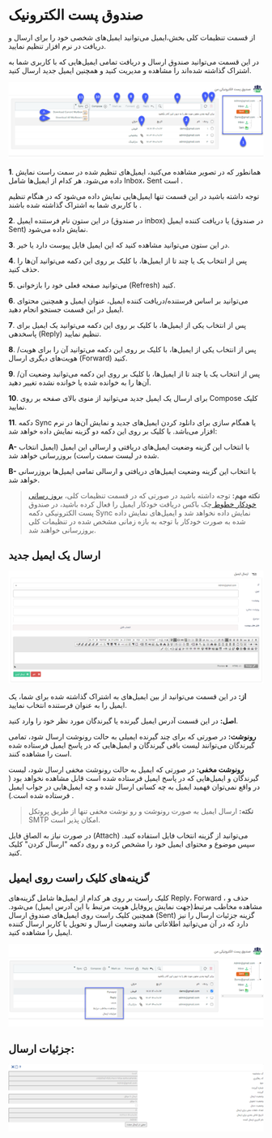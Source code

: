 # صندوق پست الکترونیک 

از قسمت تنظیمات کلی بخش،ایمیل می‌توانید ایمیل‌های شخصی خود را برای ارسال و دریافت در نرم افزار تنظیم نمایید.

در این قسمت می‌توانید صندوق ارسال و دریافت تمامی ‌ایمیل‌هایی که با کاربری شما به اشتراک گذاشته شده‌اند را مشاهده و مدیریت کنید و همچنین ایمیل جدید ارسال کنید.

![](MyEmails1.png)

**1**. همانطور که در تصویر مشاهده می‌کنید، ایمیل‌های تنظیم شده در سمت راست نمایش داده می‌شود. هر کدام از ایمیل‌ها شامل Inbox،  Sent است .

توجه داشته باشید در این قسمت تنها ایمیل‌هایی نمایش داده می‌شود که در هنگام تنظیم با کاربری شما به اشتراک گذاشته شده باشند .

**2**. در این ستون نام فرستنده ایمیل (در صندوق inbox) یا دریافت کننده ایمیل (در صندوق Sent) نمایش داده می‌شود. 

**3**. در این ستون می‌توانید مشاهده کنید که این ایمیل فایل پیوست دارد یا خیر.

**4**. پس از انتخاب یک یا چند تا از ایمیل‌ها، با کلیک بر روی این دکمه می‌توانید آن‌ها را حذف کنید.

**5**. می‌توانید صفحه فعلی خود را بازخوانی (Refresh) کنید.

**6**. می‌توانید بر اساس فرستنده/دریافت کننده ایمیل، عنوان ایمیل و همچنین محتوای ایمیل در این قسمت جستجو انجام دهید.

**7**. پس از انتخاب یکی از ایمیل‌ها، با کلیک بر روی این دکمه می‌توانید یک ایمیل برای پاسخدهی (Reply) تنظیم نمایید.

**8**. پس از انتخاب یکی از ایمیل‌ها، با کلیک بر روی این دکمه می‌توانید آن را برای هویت/هویت‌های دیگری ارسال (Forward) کنید.

**9**. پس از انتخاب یک یا چند تا از ایمیل‌ها، با کلیک بر روی این دکمه می‌توانید وضعیت آن/آن‌ها را به خوانده شده یا خوانده نشده تغییر دهید.

**10**. برای ارسال یک ایمیل جدید می‌توانید از منوی بالای صفحه بر روی Compose کلیک نمایید.

**11**. دکمه Sync یا همگام سازی برای دانلود کردن ایمیل‌های جدید و نمایش آن‌ها در نرم افزار می‌باشد. با کلیک بر روی این دکمه دو گزینه نمایش داده خواهد شد:

**A-** با انتخاب این گزینه وضعیت ایمیل‌های دریافتی و ارسالی این ایمیل (ایمیل انتخاب شده در لیست سمت راست) بروزرسانی خواهد شد.

**B-** با انتخاب این گزینه وضعیت ایمیل‌های دریافتی و ارسالی تمامی ‌ایمیل‌ها بروزرسانی خواهد شد.


> **نکته مهم:** توجه داشته باشید در صورتی که در قسمت تنظیمات کلی، [بروز رسانی خودکار خطوط ](https://github.com/1stco/PayamGostarDocs/blob/master/help%202.5.4/Settings/General-settings/Automatic-update-of-lines/Automatic-update-of-lines.md)چک باکس دریافت خودکار ایمیل را فعال کرده باشید، در صندوق پست الکترونیکی دکمه Sync نمایش داده نخواهد شد و ایمیل‌های نمایش داده شده به صورت خودکار با توجه به بازه زمانی مشخص شده در تنظیمات کلی بروزرسانی خواهند شد. 


## ارسال یک ایمیل جدید

![](MyEmails2.png)


**از:** در این قسمت می‌توانید از بین ایمیل‌های به اشتراک گذاشته شده برای شما، یک ایمیل را به عنوان فرستنده انتخاب نمایید.


**اصل:** در این قسمت آدرس ایمیل گیرنده یا گیرندگان مورد نظر خود را وارد کنید.

**رونوشت:** در صورتی که برای چند گیرنده ایمیلی به حالت رونوشت ارسال شود، تمامی گیرندگان می‌توانند لیست باقی گیرندگان و ایمیل‌هایی که در پاسخ ایمیل فرستاده شده است را مشاهده کنند.

**رونوشت مخفی:** در صورتی که ایمیل به حالت رونوشت مخفی ارسال شود، لیست گیرندگان و ایمیل‌هایی که در پاسخ ایمیل فرستاده شده است قابل مشاهده نخواهد بود ( در واقع نمی‌توان فهمید ایمیل به چه کسانی ارسال شده و چه ایمیل‌هایی در جواب ایمیل فرستاده شده است.) .


> **نکته:** ارسال ایمیل به صورت رونوشت و رو نوشت مخفی تنها از طریق پروتکل SMTP امکان پذیر است. 

 
در صورت نیاز به الصاق فایل (Attach) می‌توانید از گزینه انتخاب فایل استفاده کنید. سپس موضوع و محتوای ایمیل خود را مشخص کرده و روی دکمه "ارسال کردن" کلیک کنید.

## گزینه‌های کلیک راست روی ایمیل

  کلیک راست بر روی هر کدام از ایمیل‌ها شامل گزینه‌های Reply، Forward ، حذف و مشاهده مخاطب مرتبط(جهت نمایش پروفایل هویت مرتبط با این آدرس ایمیل) می‌شود. همچنین کلیک راست روی ایمیل‌های صندوق ارسال (Sent) گزینه جزئیات ارسال را نیز دارد که در آن می‌توانید اطلاعاتی مانند وضعیت ارسال و تحویل یا کاربر ارسال کننده ایمیل را مشاهده کنید.

 ![](MyEmails3.png)
 
##  جزئیات ارسال:
 
 ![](MyEmails4.png)
 
 
 

